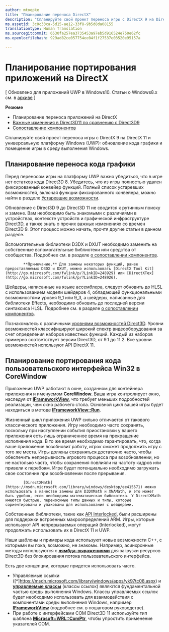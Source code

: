```yaml
---
author: mtoepke
title: "Планирование переноса DirectX"
description: "Спланируйте свой проект переноса игры с DirectX 9 на DirectX 11 и универсальную платформу Windows (UWP) - обновление кода графики и помещение игры в среду выполнения Windows."
ms.assetid: 3c0c33ca-5d15-ae12-33f8-9b5d8da08155
translationtype: Human Translation
ms.sourcegitcommit: 6530fa257ea3735453a97eb5d916524e750e62fc
ms.openlocfilehash: 929ad82ce057754ee04f1f27537e03520e95157a

---
```


# Планирование портирования приложений на DirectX


\[ Обновлено для приложений UWP в Windows10. Статьи о Windows8.x см. в [архиве](http://go.microsoft.com/fwlink/p/?linkid=619132) \]

**Резюме**

-   Планирование переноса приложений на DirectX
-   [Важные изменения в Direct3D11 по сравнению с Direct3D9](understand-direct3d-11-1-concepts.md)
-   [Сопоставление компонентов](feature-mapping.md)


Спланируйте свой проект переноса игры с DirectX 9 на DirectX 11 и универсальную платформу Windows (UWP): обновление кода графики и помещение игры в среду выполнения Windows.

## Планирование переноса кода графики


Перед переносом игры на платформу UWP важно убедиться, что в игре нет остатков кода Direct3D 8. Убедитесь, что из игры полностью удален фиксированный конвейер функций. Полный список устаревших возможностей, включая функции фиксированного конвейера, можно найти в разделе [Устаревшие возможности](https://msdn.microsoft.com/library/windows/desktop/cc308047).

Обновление с Direct3D 9 до Direct3D 11 не сводится к рутинным поиску и замене. Вам необходимо быть знакомыми с различиями в устройствах, контексте устройств и графической инфраструктуре Direct3D, а также знать о прочих важных изменениях со времен Direct3D 9. Этот процесс можно начать, прочтя другие статьи в данном разделе.

Вспомогательные библиотеки D3DX и DXUT необходимо заменить на собственные вспомогательные библиотеки или средства от сообщества. Подробнее см. в разделе [о сопоставлении компонентов](feature-mapping.md).

> 
            **Примечание.** Для замены некоторых функций, ранее предоставляемых D3DX и DXUT, можно использовать [DirectX Tool Kit](http://go.microsoft.com/fwlink/p/?LinkID=248929) или [DirectXTex](http://go.microsoft.com/fwlink/p/?LinkID=248926).

 

Шейдеры, написанные на языке ассемблера, следует обновить до HLSL с использованием модели шейдеров 4, обладающей функциональными возможностями уровня 9\_1 или 9\_3, а шейдеры, написанные для библиотеки Effects, необходимо обновить до последней версии синтаксиса HLSL. Подробнее см. в разделе [о сопоставлении компонентов](feature-mapping.md).

Познакомьтесь с различными [уровнями возможностей Direct3D](https://msdn.microsoft.com/library/windows/desktop/ff476876). Уровни возможностей классифицируют широкий спектр видеооборудования за счет определения наборов известных функций. Каждый из наборов примерно соответствует версии Direct3D, от 9.1 до 11.2. Все уровни возможностей используют API DirectX 11.

## Планирование портирования кода пользовательского интерфейса Win32 в CoreWindow


Приложения UWP работают в окне, созданном для контейнера приложения и именуемом [**CoreWindow**](https://msdn.microsoft.com/library/windows/apps/br208225). Ваша игра контролирует окно, наследуя от [**IFrameworkView**](https://msdn.microsoft.com/library/windows/apps/hh700478), что требует меньших подробностей реализации, чем окно рабочего стола. Основной цикл вашей игры будет находиться в методе [**IFrameworkView::Run**](https://msdn.microsoft.com/library/windows/apps/hh700505).

Жизненный цикл приложения UWP сильно отличается от такового классического приложения. Игру необходимо часто сохранять, поскольку при наступлении события приостановки у вашего приложения есть лишь ограниченное время на прекращение исполнения кода. В то же время необходимо гарантировать, что, когда ваше приложение возобновит работу, игрок сможет продолжить игру с того же места. Игры должны сохраняться достаточно часто, чтобы обеспечить непрерывность игрового процесса при возобновлении, но не настолько часто, чтобы сохранения повлияли на частоту кадров или привели к перебоям. Игре будет потенциально необходимо загружать свое состояние при возобновлении после прерывания.


            [DirectXMath](https://msdn.microsoft.com/library/windows/desktop/ee415571) можно использовать в качестве замены для D3DXMath и XNAMath, и это может быть удобно, если необходима математическая библиотека. У DirectXMath имеются быстрые, переносимые типы данных и типы, которые сориентированы и упакованы для использования с шейдерами.

Собственные библиотеки, такие как [API Interlocked](https://msdn.microsoft.com/library/windows/desktop/dd405529), были расширены для поддержки встроенных макроопределений ARM. Игры, которые используют API непрерываемых операций (Interlocked), могут продолжать использовать их в DirectX 11 и UWP.

Наши шаблоны и примеры кода используют новые возможности C++, с которыми вы пока, возможно, не знакомы. Например, асинхронные методы используются с [**лямбда-выражениями**](https://msdn.microsoft.com/library/windows/apps/dd293608.aspx) для загрузки ресурсов Direct3D без блокирования потока пользовательского интерфейса.

Есть две концепции, которые придется использовать часто.

-   Управляемые ссылки ([**^**]https://msdn.microsoft.com/library/windows/apps/yk97tc08.aspx) и [**управляемые классы**](https://msdn.microsoft.com/library/windows/apps/6w96b5h7.aspx) (классы ссылок) являются фундаментальной частью среды выполнения Windows. Классы управляемых ссылок будет необходимо использовать для взаимодействия с компонентами среды выполнения Windows, например [**IFrameworkView**](https://msdn.microsoft.com/library/windows/apps/hh700478) (подробнее см. в пошаговом руководстве).
-   При работе с интерфейсами COM Direct3D 11 используйте тип шаблона [**Microsoft::WRL::ComPtr**](https://msdn.microsoft.com/library/windows/apps/br244983.aspx), чтобы упростить применение указателей СОМ.

 

 







<!--HONumber=Jun16_HO4-->


